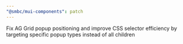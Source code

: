 ```yaml
---
"@smbc/mui-components": patch
---
```


Fix AG Grid popup positioning and improve CSS selector efficiency by targeting specific popup types instead of all children